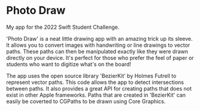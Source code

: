 # Photo Draw

My app for the 2022 Swift Student Challenge.

'Photo Draw' is a neat little drawing app with an amazing trick up its sleeve. It allows you to convert images with handwriting or line drawings to vector paths. These paths can then be manipulated exactly like they were drawn directly on your device. It's perfect for those who prefer the feel of paper or students who want to digitize what's on the board!

The app uses the open source library 'BezierKit' by Holmes Futrell to represent vector paths. This code allows the app to detect intersections between paths. It also provides a great API for creating paths that does not exist in other Apple frameworks. Paths that are created in 'BezierKit' can easily be coverted to CGPaths to be drawn using Core Graphics.
